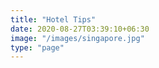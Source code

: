 ```yaml
---
title: "Hotel Tips"
date: 2020-08-27T03:39:10+06:30
image: "/images/singapore.jpg"
type: "page"
---
```



